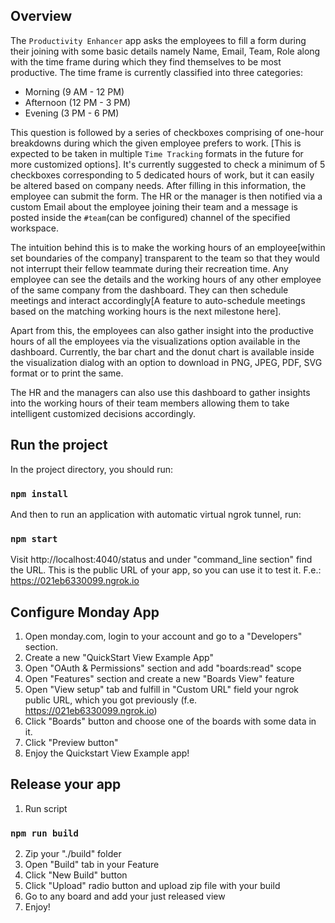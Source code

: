 ## Overview
The `Productivity Enhancer` app asks the employees to fill a form during their joining with some basic details namely Name, Email, Team, Role along with the time frame during which they find themselves to be most productive. The time frame is currently classified into three categories:
- Morning (9 AM - 12 PM)
- Afternoon (12 PM - 3 PM)
- Evening (3 PM - 6 PM)

This question is followed by a series of checkboxes comprising of one-hour breakdowns during which the given employee prefers to work. [This is expected to be taken in multiple `Time Tracking` formats in the future for more customized options]. It's currently suggested to check a minimum of 5 checkboxes corresponding to 5 dedicated hours of work, but it can easily be altered based on company needs.
After filling in this information, the employee can submit the form. 
The HR or the manager is then notified via a custom Email about the employee joining their team and a message is posted inside the `#team`(can be configured) channel of the specified workspace.

The intuition behind this is to make the working hours of an employee[within set boundaries of the company] transparent to the team so that they would not interrupt their fellow teammate during their recreation time. Any employee can see the details and the working hours of any other employee of the same company from the dashboard. They can then schedule meetings and interact accordingly[A feature to auto-schedule meetings based on the matching working hours is the next milestone here].

Apart from this, the employees can also gather insight into the productive hours of all the employees via the visualizations option available in the dashboard. Currently, the bar chart and the donut chart is available inside the visualization dialog with an option to download in PNG, JPEG, PDF, SVG format or to print the same.

The HR and the managers can also use this dashboard to gather insights into the working hours of their team members allowing them to take intelligent customized decisions accordingly.

## Run the project

In the project directory, you should run:

### `npm install`

And then to run an application with automatic virtual ngrok tunnel, run:

### `npm start`

Visit http://localhost:4040/status and under "command_line section" find the URL. This is the public URL of your app, so you can use it to test it.
F.e.: https://021eb6330099.ngrok.io

## Configure Monday App 

1. Open monday.com, login to your account and go to a "Developers" section.
2. Create a new "QuickStart View Example App"
3. Open "OAuth & Permissions" section and add "boards:read" scope
4. Open "Features" section and create a new "Boards View" feature
5. Open "View setup" tab and fulfill in "Custom URL" field your ngrok public URL, which you got previously (f.e. https://021eb6330099.ngrok.io)
6. Click "Boards" button and choose one of the boards with some data in it.
7. Click "Preview button"
8. Enjoy the Quickstart View Example app!

## Release your app
1. Run script
### `npm run build`
2. Zip your "./build" folder
3. Open "Build" tab in your Feature
4. Click "New Build" button
5. Click "Upload" radio button and upload zip file with your build
6. Go to any board and add your just released view
7. Enjoy!
